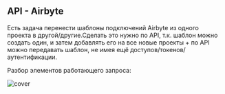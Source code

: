 ## API - Airbyte

Есть задача перенести шаблоны подключений Airbyte из одного проекта в другой/другие.Сделать это нужно по API, т.к. шаблон можно создать один, и затем добавлять его на все новые проекты + по API можно передавать шаблон, не имея ещё доступов/токенов/аутентификации.

Разбор элементов работающего запроса:

![cover](https://github.com/Malakhova-Natalya/Snippets/blob/main/API/Airbyte/API%20Airbyte%20разбор%20запроса.png)
